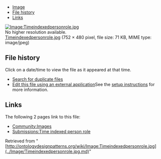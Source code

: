 * [Image](../Image/Timeindexedpersonrole.jpg.md#file)
* [File history](../Image/Timeindexedpersonrole.jpg.md#filehistory)
* [Links](../Image/Timeindexedpersonrole.jpg.md#filelinks)

[![Image:Timeindexedpersonrole.jpg](../../../images/d/d2/Timeindexedpersonrole.jpg)](../../../images/d/d2/Timeindexedpersonrole.jpg)  
No higher resolution available.  
[Timeindexedpersonrole.jpg](../../../images/d/d2/Timeindexedpersonrole.jpg)‎ (752 × 480 pixel, file size: 71 KB, MIME type: image/jpeg)

## File history

Click on a date/time to view the file as it appeared at that time.



  
* [Search for duplicate files](http://ontologydesignpatterns.org/wiki/Special:FileDuplicateSearch/Timeindexedpersonrole.jpg "Special:FileDuplicateSearch/Timeindexedpersonrole.jpg")
* [Edit this file using an external application](http://ontologydesignpatterns.org/wiki/index.php?title=Image:Timeindexedpersonrole.jpg&action=edit&externaledit=true&mode=file "Image:Timeindexedpersonrole.jpg")See the [setup instructions](http://www.mediawiki.org/wiki/Manual:External_editors "http://www.mediawiki.org/wiki/Manual:External_editors") for more information.

## Links



The following 2 pages link to this file:


* [Community:Images](../Community/Images.md "Community:Images")
* [Submissions:Time indexed person role](../Submissions/Time_indexed_person_role.md "Submissions:Time indexed person role")


Retrieved from "[http://ontologydesignpatterns.org/wiki/Image:Timeindexedpersonrole.jpg](../Image/Timeindexedpersonrole.jpg.md)"
